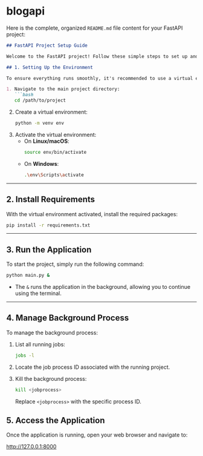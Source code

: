 # blogapi
Here is the complete, organized `README.md` file content for your FastAPI project:

```markdown
## FastAPI Project Setup Guide

Welcome to the FastAPI project! Follow these simple steps to set up and run the project on your local machine.

## 1. Setting Up the Environment

To ensure everything runs smoothly, it's recommended to use a virtual environment:

1. Navigate to the main project directory:
   ```bash
   cd /path/to/project
   ```
2. Create a virtual environment:
   ```bash
   python -m venv env
   ```
3. Activate the virtual environment:
   - On **Linux/macOS**:
     ```bash
     source env/bin/activate
     ```
   - On **Windows**:
     ```bash
     .\env\Scripts\activate
     ```

---

## 2. Install Requirements

With the virtual environment activated, install the required packages:
```bash
pip install -r requirements.txt
```

---

## 3. Run the Application

To start the project, simply run the following command:
```bash
python main.py &
```

- The `&` runs the application in the background, allowing you to continue using the terminal.

---

## 4. Manage Background Process

To manage the background process:
1. List all running jobs:

   ```bash
   jobs -l
   ```
2. Locate the job process ID associated with the running project.

3. Kill the background process:

   ```bash
   kill <jobprocess>
   ```
   Replace `<jobprocess>` with the specific process ID.


## 5. Access the Application

Once the application is running, open your web browser and navigate to:

http://127.0.0.1:8000
